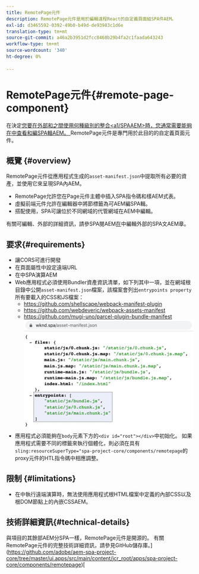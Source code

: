 ```yaml
---
title: RemotePage元件
description: RemotePage元件是用於編輯遠程React的自定義頁面組SPA件AEM。
exl-id: d3465592-0392-49b0-b49d-de93983c1d6e
translation-type: tm+mt
source-git-commit: a46a2b3951d2fcc8468b29b4fa2c1faada643243
workflow-type: tm+mt
source-wordcount: '340'
ht-degree: 0%

---
```


# RemotePage元件{#remote-page-component}

在決定[您要在外部和之間使用何種級別的整合&lt;a1/SPAAEM>時，您通常需要能夠在中查看和編SPA輯AEM。 ](/help/implementing/developing/headful-headless.md)RemotePage元件是專門用於此目的的自定義頁面元件。

## 概覽 {#overview}

RemotePage元件從應用程式生成的`asset-manifest.json`中提取所有必要的資產，並使用它來呈現SPA內AEM。

* RemotePage允許您在Page元件主體中插入SPA指令碼和樣AEM式表。
* 虛擬前端元件允許在編輯器中將節標籤為可AEM編SPA輯。
* 搭配使用，SPA可讓位於不同網域的代管網域在AEM中編輯。

有關可編輯、外部的詳細資訊，請參SPA閱AEM[在](editing-external-spa.md)中編輯外部的SPA文AEM章。

## 要求{#requirements}

* 讓CORS可進行開發
* 在頁面屬性中設定遠端URL
* 在中SPA演算AEM
* Web應用程式必須使用Bundler資產資訊清單，如下列其中一項，並在網域根目錄中公開`asset-manifest.json`檔案，該檔案會列出`entrypoints property`所有要載入的CSS和JS檔案：
   * https://github.com/shellscape/webpack-manifest-plugin
   * https://github.com/webdeveric/webpack-assets-manifest
   * https://github.com/mugi-uno/parcel-plugin-bundle-manifest
      ![entrypoints屬性示例](assets/asset-manifest-entrypoints.png)
* 應用程式必須能夠在`body`元素下方的`<div id="root"></div>`中初始化。 如果應用程式需要不同的標籤來執行個體化，則必須在具有`sling:resourceSuperType="spa-project-core/components/remotepage`的proxy元件的HTL指令碼中相應調整。

## 限制 {#limitations}

* 在中執行遠端演算時，無法使用應用程式根HTML檔案中定義的內部CSS以及根DOM節點上的內嵌CSSAEM。

## 技術詳細資訊{#technical-details}

與項目的其餘部AEM分SPA一樣，RemotePage元件是開源的。 有關RemotePage元件的完整技術詳細資訊，請參見GitHub儲存庫。](https://github.com/adobe/aem-spa-project-core/tree/master/ui.apps/src/main/content/jcr_root/apps/spa-project-core/components/remotepage)[

